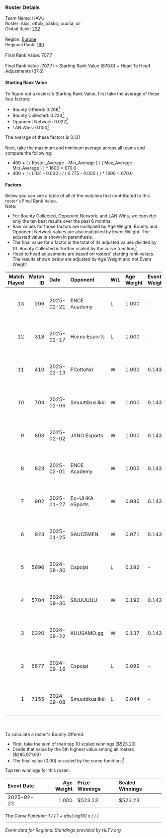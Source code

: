 ### Roster Details<br />
Team Name: HAVU<br />
Roster: Alxc, ottob, p3kko, puuha, uli<br />
Global Rank: [232](../../standings_global_2025_02_28.md)<br />
<br />
Region: [Europe]( ../../standings_europe_2025_02_28.md)<br />
Regional Rank: [160]( ../../standings_europe_2025_02_28.md)<br />
<br />
Final Rank Value:  707.7<br />
<br />
Final Rank Value (707.7) = Starting Rank Value (670.0) + Head To Head Adjustments (37.6)<br />

#### Starting Rank Value<br />
To figure out a rosters's Starting Rank Value, first take the average of these four factors:<br />
- Bounty Offered: 0.268[<sup>1</sup>](#table2)
- Bounty Collected: 0.233[<sup>2</sup>](#table1)
- Opponent Network: 0.022[<sup>2</sup>](#table1)
- LAN Wins: 0.000[<sup>2</sup>](#table1)

The average of these factors is 0.131<br />
<br />
Next, take the maximum and minimum average across all teams and compute the following:<br />
- 400 + ( ( Roster_Average - Min_Average ) / ( Max_Average - Min_Average ) ) * 1600 = 670.0
- 400 + ( ( 0.131 - 0.000 ) / ( 0.775 - 0.000 ) ) * 1600 = 670.0


#### Factors<br />
Below you can see a table of all of the matches that contributed to this roster's Final Rank Value.<br />
Note:<br />

- For Bounty Collected, Opponent Network, and LAN Wins, we consider only the ten best results over the past 6 months.
- Raw values for those factors are multiplied by Age Weight. Bounty and Opponent Network values are also multiplied by Event Weight. The adjusted value is shown in parenthesis.
- The final value for a factor is the total of its adjusted values divided by 10. Bounty Collected is further scaled by the curve function[<sup>3</sup>](#curveFunction)
- Head to head adjustments are based on rosters' starting rank values. The results shown below are adjusted by Age Weight and not Event Weight
<span id="table1"></span><br />


| Match Played | Match ID | Date       | Opponent        | W/L | Age Weight | Event Weight | Bounty Collected | Opponent Network | LAN Wins  | H2H Adj. | Roster                         |
| -: | -: | :- | :- | :- | :- | :- | :- | :- | :- | -: | :- |
|           13 |      206 | 2025-02-21 | ENCE Academy    | L   | 1.000      | -            | -                | -                | -         |    -9.95 | Alxc, ottob, p3kko, puuha, uli |
|           12 |      318 | 2025-02-17 | Heimo Esports   | L   | 1.000      | -            | -                | -                | -         |   -14.44 | Alxc, ottob, p3kko, puuha, uli |
|           11 |      410 | 2025-02-13 | FCottoNd        | W   | 1.000      | 0.143        | 0.000 (0.000)    | 0.100 (0.014)    | 0 (0.000) |     4.82 | Alxc, ottob, p3kko, puuha, uli |
|           10 |      704 | 2025-02-06 | Smuuttikusilkki | W   | 1.000      | 0.143        | 0.000 (0.000)    | 0.101 (0.014)    | 0 (0.000) |     5.73 | Alxc, ottob, p3kko, puuha, uli |
|            9 |      803 | 2025-02-02 | JANO Esports    | W   | 1.000      | 0.143        | 0.026 (0.004)    | 0.423 (0.060)    | 0 (0.000) |    20.30 | Alxc, ottob, p3kko, puuha, uli |
|            8 |      823 | 2025-02-01 | ENCE Academy    | W   | 1.000      | 0.143        | 0.010 (0.001)    | 0.703 (0.100)    | 0 (0.000) |    21.87 | Alxc, ottob, p3kko, puuha, uli |
|            7 |      902 | 2025-01-27 | Ex-UHKA eSports | W   | 0.986      | 0.143        | 0.000 (0.000)    | 0.199 (0.028)    | 0 (0.000) |     9.44 | Alxc, ottob, p3kko, puuha, uli |
|            6 |      923 | 2025-01-25 | SAUCEMEN        | W   | 0.971      | 0.143        | 0.000 (0.000)    | 0.000 (0.000)    | 0 (0.000) |     5.22 | Alxc, ottob, p3kko, puuha, uli |
|            5 |     5696 | 2024-09-30 | Cspojat         | L   | 0.192      | -            | -                | -                | -         |    -4.43 | Alxc, jelo, jv, puuha, uli     |
|            4 |     5704 | 2024-09-30 | SIUUUUUU        | W   | 0.192      | 0.143        | 0.000 (0.000)    | 0.012 (0.000)    | 0 (0.000) |     1.12 | Alxc, jelo, jv, puuha, uli     |
|            3 |     6320 | 2024-09-22 | KUUSAMO.gg      | W   | 0.137      | 0.143        | 0.000 (0.000)    | 0.177 (0.003)    | 0 (0.000) |     1.29 | Alxc, jelo, jv, puuha, uli     |
|            2 |     6677 | 2024-09-16 | Cspojat         | L   | 0.099      | -            | -                | -                | -         |    -2.30 | Alxc, jelo, jv, puuha, uli     |
|            1 |     7155 | 2024-09-08 | Smuuttikusilkki | L   | 0.044      | -            | -                | -                | -         |    -1.03 | Alxc, jelo, jv, puuha, uli     |

<br />
<span id="table2"></span><br />
To calculate a roster's Bounty Offered:<br />

- First, take the sum of their top 10 scaled winnings ($523.23)
- Divide that value by the 5th highest value among all rosters ($285,971.63)
- The final value (0.00) is scaled by the curve function.[<sup>3</sup>](#curveFunction)

Top ten winnings for this roster:<br />

| Event Date | Age Weight | Prize Winnings | Scaled Winnings |
| :- | -: | :- | :- |
| 2025-02-22 |      1.000 | $523.23        | $523.23         |


<span id="curveFunction"></span>_The Curve Function: 1 / ( 1 + abs( log10( x ) ) )_<br />

---
_Event data for Regional Standings provided by HLTV.org_<br />
